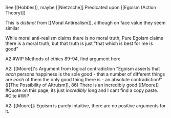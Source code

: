 See [[Hobbes]], maybe [[Nietzsche]]
Predicated upon [[Egoism (Action Theory)]]

This is *distinct* from [[Moral Antirealism]], although on face value they seem similar

While moral anti-realism claims there is no moral truth, Pure Egoism claims there is a moral truth, but that truth is just "that which is best for me is good"


A2 
#WIP Methods of ethics 89-94, find argument here

A2: [[Moore]]'s Argument from logical contradiction
"Egoism asserts that  *each* persons happiness is the sole good - that a number of different things are *each* of them the only good thing there is - an absolute contradiction!" ([[The Possibility of Altruism]], 86)
	There is an incredibly good [[Moore]] #Quote on this page, its just *incredibly* long and I cant find a copy paste. #Cite #WIP 

A2: [[Moore]]: Egoism is purely intuitive, there are no positive arguments for it.